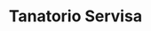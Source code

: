 ---
title: "Tanatorio Servisa"
url: /la-linea-de-la-concepcion/tanatorio-servisa/
shop: Bestattungen
---